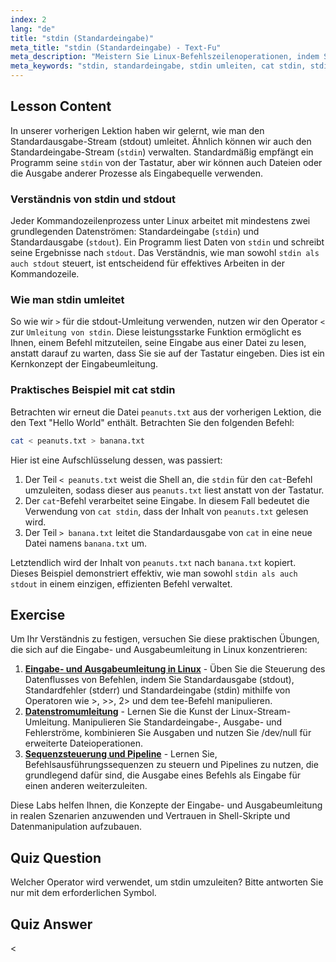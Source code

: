 ```yaml
---
index: 2
lang: "de"
title: "stdin (Standardeingabe)"
meta_title: "stdin (Standardeingabe) - Text-Fu"
meta_description: "Meistern Sie Linux-Befehlszeilenoperationen, indem Sie lernen, wie man stdin (Standardeingabe) umleitet. Dieser Leitfaden behandelt die Beziehung zwischen stdin und stdout, die Verwendung des '<'-Operators und praktische Beispiele wie 'cat stdin', um Datenströme effektiv zu verwalten."
meta_keywords: "stdin, standardeingabe, stdin umleiten, cat stdin, stdin und stdout, Standardeingabe, Linux-Umleitung, Befehlszeile, Eingabestrom"
---
```


## Lesson Content

In unserer vorherigen Lektion haben wir gelernt, wie man den Standardausgabe-Stream (stdout) umleitet. Ähnlich können wir auch den Standardeingabe-Stream (`stdin`) verwalten. Standardmäßig empfängt ein Programm seine `stdin` von der Tastatur, aber wir können auch Dateien oder die Ausgabe anderer Prozesse als Eingabequelle verwenden.

### Verständnis von stdin und stdout

Jeder Kommandozeilenprozess unter Linux arbeitet mit mindestens zwei grundlegenden Datenströmen: Standardeingabe (`stdin`) und Standardausgabe (`stdout`). Ein Programm liest Daten von `stdin` und schreibt seine Ergebnisse nach `stdout`. Das Verständnis, wie man sowohl `stdin als auch stdout` steuert, ist entscheidend für effektives Arbeiten in der Kommandozeile.

### Wie man stdin umleitet

So wie wir `>` für die stdout-Umleitung verwenden, nutzen wir den Operator `<` zur `Umleitung von stdin`. Diese leistungsstarke Funktion ermöglicht es Ihnen, einem Befehl mitzuteilen, seine Eingabe aus einer Datei zu lesen, anstatt darauf zu warten, dass Sie sie auf der Tastatur eingeben. Dies ist ein Kernkonzept der Eingabeumleitung.

### Praktisches Beispiel mit cat stdin

Betrachten wir erneut die Datei `peanuts.txt` aus der vorherigen Lektion, die den Text "Hello World" enthält. Betrachten Sie den folgenden Befehl:

```bash
cat < peanuts.txt > banana.txt
```

Hier ist eine Aufschlüsselung dessen, was passiert:

1.  Der Teil `< peanuts.txt` weist die Shell an, die `stdin` für den `cat`-Befehl umzuleiten, sodass dieser aus `peanuts.txt` liest anstatt von der Tastatur.
2.  Der `cat`-Befehl verarbeitet seine Eingabe. In diesem Fall bedeutet die Verwendung von `cat stdin`, dass der Inhalt von `peanuts.txt` gelesen wird.
3.  Der Teil `> banana.txt` leitet die Standardausgabe von `cat` in eine neue Datei namens `banana.txt` um.

Letztendlich wird der Inhalt von `peanuts.txt` nach `banana.txt` kopiert. Dieses Beispiel demonstriert effektiv, wie man sowohl `stdin als auch stdout` in einem einzigen, effizienten Befehl verwaltet.

## Exercise

Um Ihr Verständnis zu festigen, versuchen Sie diese praktischen Übungen, die sich auf die Eingabe- und Ausgabeumleitung in Linux konzentrieren:

1.  **[Eingabe- und Ausgabeumleitung in Linux](https://labex.io/de/labs/comptia-redirecting-input-and-output-in-linux-590840)** - Üben Sie die Steuerung des Datenflusses von Befehlen, indem Sie Standardausgabe (stdout), Standardfehler (stderr) und Standardeingabe (stdin) mithilfe von Operatoren wie >, >>, 2> und dem tee-Befehl manipulieren.
2.  **[Datenstromumleitung](https://labex.io/de/labs/linux-data-stream-redirection-17995)** - Lernen Sie die Kunst der Linux-Stream-Umleitung. Manipulieren Sie Standardeingabe-, Ausgabe- und Fehlerströme, kombinieren Sie Ausgaben und nutzen Sie /dev/null für erweiterte Dateioperationen.
3.  **[Sequenzsteuerung und Pipeline](https://labex.io/de/labs/linux-sequence-control-and-pipeline-17994)** - Lernen Sie, Befehlsausführungssequenzen zu steuern und Pipelines zu nutzen, die grundlegend dafür sind, die Ausgabe eines Befehls als Eingabe für einen anderen weiterzuleiten.

Diese Labs helfen Ihnen, die Konzepte der Eingabe- und Ausgabeumleitung in realen Szenarien anzuwenden und Vertrauen in Shell-Skripte und Datenmanipulation aufzubauen.

## Quiz Question

Welcher Operator wird verwendet, um stdin umzuleiten? Bitte antworten Sie nur mit dem erforderlichen Symbol.

## Quiz Answer

<
